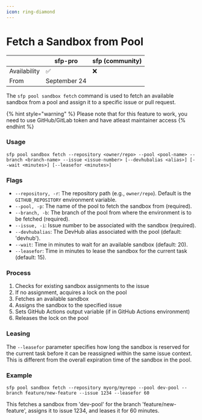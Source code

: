 ```yaml
---
icon: ring-diamond
---
```


# Fetch a Sandbox from Pool

|              | sfp-pro      | sfp (community) |
| ------------ | ------------ | --------------- |
| Availability | ✅            | ❌               |
| From         | September 24 |                 |

The `sfp pool sandbox fetch` command is used to fetch an available sandbox from a pool and assign it to a specific issue or pull request.

{% hint style="warning" %}
Please note that for this feature to work, you need to use GitHub/GitLab token and have atleast maintainer access
{% endhint %}

### Usage

```
sfp pool sandbox fetch --repository <owner/repo> --pool <pool-name> --branch <branch-name> --issue <issue-number> [--devhubalias <alias>] [--wait <minutes>] [--leasefor <minutes>]
```

### Flags

* `--repository, -r`: The repository path (e.g., `owner/repo`). Default is the `GITHUB_REPOSITORY` environment variable.
* `--pool, -p`: The name of the pool to fetch the sandbox from (required).
* `--branch, -b`: The branch of the pool from where the environment is to be fetched (required).
* `--issue, -i`: Issue number to be associated with the sandbox (required).
* `--devhubalias`: The DevHub alias associated with the pool (default: 'devhub').
* `--wait`: Time in minutes to wait for an available sandbox (default: 20).
* `--leasefor`: Time in minutes to lease the sandbox for the current task (default: 15).

### Process

1. Checks for existing sandbox assignments to the issue
2. If no assignment, acquires a lock on the pool
3. Fetches an available sandbox
4. Assigns the sandbox to the specified issue
5. Sets GitHub Actions output variable (if in GitHub Actions environment)
6. Releases the lock on the pool

### Leasing

The `--leasefor` parameter specifies how long the sandbox is reserved for the current task before it can be reassigned within the same issue context. This is different from the overall expiration time of the sandbox in the pool.

### Example

```
sfp pool sandbox fetch --repository myorg/myrepo --pool dev-pool --branch feature/new-feature --issue 1234 --leasefor 60
```

This fetches a sandbox from 'dev-pool' for the branch 'feature/new-feature', assigns it to issue 1234, and leases it for 60 minutes.
